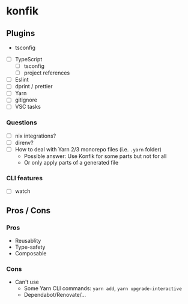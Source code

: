 # konfik

## Plugins

- tsconfig

- [ ] TypeScript
  - [ ] tsconfig
  - [ ] project references
- [ ] Eslint
- [ ] dprint / prettier
- [ ] Yarn
- [ ] gitignore
- [ ] VSC tasks

### Questions

- [ ] nix integrations?
- [ ] direnv?
- [ ] How to deal with Yarn 2/3 monorepo files (i.e. `.yarn` folder)
  - Possible answer: Use Konfik for some parts but not for all
  - Or only apply parts of a generated file

### CLI features

- [ ] watch

## Pros / Cons

### Pros

- Reusablity
- Type-safety
- Composable

### Cons

- Can't use
  - Some Yarn CLI commands: `yarn add`, `yarn upgrade-interactive`
  - Dependabot/Renovate/...

